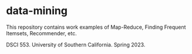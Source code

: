 # data-mining
 This repository contains work examples of Map-Reduce, Finding Frequent Itemsets, Recommender, etc.
 
 DSCI 553. University of Southern California. Spring 2023.
